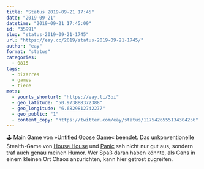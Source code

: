 ```yaml
---
title: "Status 2019-09-21 17:45"
date: "2019-09-21"
datetime: "2019-09-21 17:45:09"
id: "35991"
slug: "status-2019-09-21-1745"
url: "https://eay.cc/2019/status-2019-09-21-1745/"
author: "eay"
format: "status"
categories:
  - 0815
tags:
  - bizarres
  - games
  - tiere
meta:
  - yourls_shorturl: "https://eay.li/3bi"
  - geo_latitude: "50.973888372388"
  - geo_longitude: "6.6829812742277"
  - geo_public: "1"
  - content_copy: "https://twitter.com/eay/status/1175426555134304256"
---
```


🕹 Main Game von »[Untitled Goose Game](https://goose.game/)« beendet. Das unkonventionelle Stealth-Game von [House House](https://househou.se/) und [Panic](https://panic.com/) sah nicht nur gut aus, sondern traf auch genau meinen Humor. Wer Spaß daran haben könnte, als Gans in einem kleinen Ort Chaos anzurichten, kann hier getrost zugreifen.
